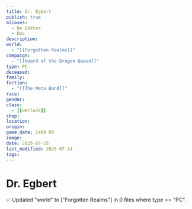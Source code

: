```yaml
---
title: Dr. Egbert
publish: true
aliases:
  - De Dokter
  - Doc
description: 
world:
  - "[[Forgotten Realms]]"
campaign:
  - "[[Hoard of the Dragon Queen]]"
type: PC
deceased: 
family: 
faction:
  - "[[The Meta Band]]"
race: 
gender: 
class:
  - [[warlock]]
shop: 
location: 
origin: 
game_date: 1489 DR
image: 
date: 2025-07-15
last_modified: 2025-07-14
tags: 
---
```

# Dr. Egbert
✅ Updated "world" to ["Forgotten Realms"] in 0 files where type == "PC".